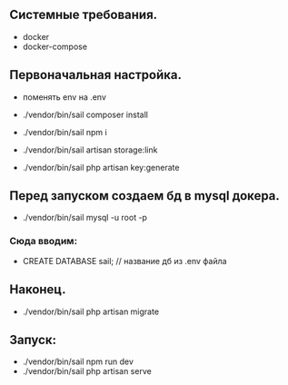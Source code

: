 ## Системные требования.
- docker
- docker-compose

## Первоначальная настройка.
- поменять env на .env

- ./vendor/bin/sail composer install
- ./vendor/bin/sail npm i
- ./vendor/bin/sail artisan storage:link
- ./vendor/bin/sail php artisan key:generate

## Перед запуском создаем бд в mysql докера.
- ./vendor/bin/sail mysql -u root -p
###  Сюда вводим:
- CREATE DATABASE sail; // название дб из .env файла

## Наконец.
- ./vendor/bin/sail php artisan migrate

## Запуск:
- ./vendor/bin/sail npm run dev
- ./vendor/bin/sail php artisan serve
